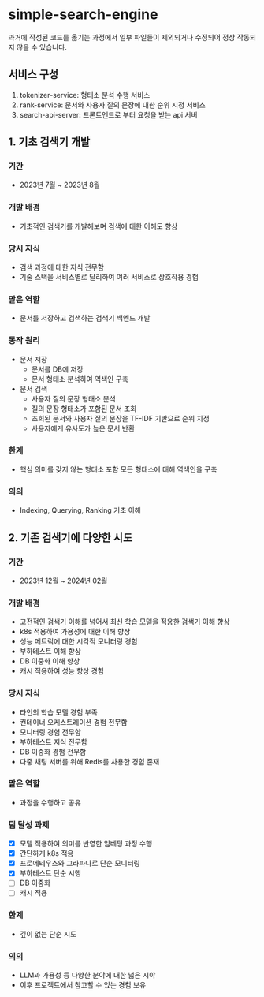 # simple-search-engine
과거에 작성된 코드를 옮기는 과정에서 일부 파일들이 제외되거나 수정되어 정상 작동되지 않을 수 있습니다.

## 서비스 구성
1. tokenizer-service: 형태소 분석 수행 서비스
2. rank-service: 문서와 사용자 질의 문장에 대한 순위 지정 서비스
3. search-api-server: 프론트엔드로 부터 요청을 받는 api 서버 

## 1. 기초 검색기 개발 
### 기간
- 2023년 7월 ~ 2023년 8월

### 개발 배경
- 기초적인 검색기를 개발해보며 검색에 대한 이해도 향상

### 당시 지식
- 검색 과정에 대한 지식 전무함 
- 기술 스택을 서비스별로 달리하여 여러 서비스로 상호작용 경험

### 맡은 역할
- 문서를 저장하고 검색하는 검색기 백엔드 개발

### 동작 원리
- 문서 저장
  - 문서를 DB에 저장
  - 문서 형태소 분석하여 역색인 구축
- 문서 검색
  - 사용자 질의 문장 형태소 분석
  - 질의 문장 형태소가 포함된 문서 조회
  - 조회된 문서와 사용자 질의 문장을 TF-IDF 기반으로 순위 지정
  - 사용자에게 유사도가 높은 문서 반환

### 한계
- 핵심 의미를 갖지 않는 형태소 포함 모든 형태소에 대해 역색인을 구축

### 의의
- Indexing, Querying, Ranking 기초 이해 

## 2. 기존 검색기에 다양한 시도 
### 기간
- 2023년 12월 ~ 2024년 02월

### 개발 배경
- 고전적인 검색기 이해를 넘어서 최신 학습 모델을 적용한 검색기 이해 향상
- k8s 적용하여 가용성에 대한 이해 향상
- 성능 메트릭에 대한 시각적 모니터링 경험 
- 부하테스트 이해 향상
- DB 이중화 이해 향상 
- 캐시 적용하여 성능 향상 경험 

### 당시 지식
- 타인의 학습 모델 경험 부족
- 컨테이너 오케스트레이션 경험 전무함
- 모니터링 경험 전무함
- 부하테스트 지식 전무함 
- DB 이중화 경험 전무함 
- 다중 채팅 서버를 위해 Redis를 사용한 경험 존재

### 맡은 역할
- 과정을 수행하고 공유

### 팀 달성 과제
- [x] 모델 적용하여 의미를 반영한 임베딩 과정 수행
- [x] 간단하게 k8s 적용
- [x] 프로메테우스와 그라파나로 단순 모니터링 
- [x] 부하테스트 단순 시행
- [ ] DB 이중화
- [ ] 캐시 적용

### 한계
- 깊이 없는 단순 시도

### 의의
- LLM과 가용성 등 다양한 분야에 대한 넓은 시야
- 이후 프로젝트에서 참고할 수 있는 경험 보유
